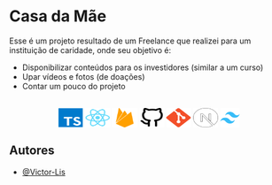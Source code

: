 # Casa da Mãe

Esse é um projeto resultado de um Freelance que realizei para um instituição de caridade, onde seu objetivo é:
- Disponibilizar conteúdos para os investidores (similar a um curso)
- Upar vídeos e fotos (de doações)
- Contar um pouco do projeto

<br>

<div align="center" style="display: inline_block">
  <img align="center" alt="Ts" height="35" width="45" src="https://raw.githubusercontent.com/devicons/devicon/master/icons/typescript/typescript-plain.svg">
  <img align="center" alt="React" height="35" width="45" src="https://raw.githubusercontent.com/devicons/devicon/master/icons/react/react-original.svg">
  <img align="center" alt="Firebase" height="35" width="45" src="https://github.com/devicons/devicon/blob/master/icons/firebase/firebase-plain.svg">
  <img align="center" background="#fff" alt="GitHub" height="35" width="45" src="https://github.com/feathericons/feather/blob/main/icons/github.svg">
  <img align="center" alt="Git" height="35" width="45" src="https://github.com/devicons/devicon/blob/master/icons/git/git-original.svg">
  <img align="center" alt="NextJS" height="35" width="45" src="https://github.com/devicons/devicon/blob/master/icons/nextjs/nextjs-line.svg">
  <img align="center" alt="Tailwind" width="35" height="35" src="https://github.com/devicons/devicon/blob/master/icons/tailwindcss/tailwindcss-original.svg">
</div>

## Autores
- [@Victor-Lis](https://www.linkedin.com/in/victor-lis-bronzo)
